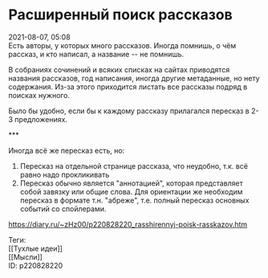Расширенный поиск рассказов
============================

   
 2021-08-07, 05:08   
  Есть авторы, у которых много рассказов. Иногда помнишь, о чём рассказ, и кто написал, а название -- не помнишь.   
   
 В собраниях сочинений и всяких списках на сайтах приводятся названия рассказов, год написания, иногда другие метаданные, но нету содержания. Из-за этого приходится листать все рассказы подряд в поисках нужного.   
   
 Было бы удобно, если бы к каждому рассказу прилагался пересказ в 2-3 предложениях.   
   
 \*\*\*   
   
 Иногда всё же пересказ есть, но:   
 1) Пересказ на отдельной странице рассказа, что неудобно, т.к. всё равно надо прокликивать   
 2) Пересказ обычно является "аннотацией", которая представляет собой завязку или общие слова. Для ориентации же необходим пересказ в формате т.н. "абреже", т.е. полный пересказ основных событий со спойлерами.   
    
 <https://diary.ru/~zHz00/p220828220_rasshirennyj-poisk-rasskazov.htm>   
   
 Теги:   
 [[Тухлые идеи]]   
 [[Мысли]]   
 ID: p220828220